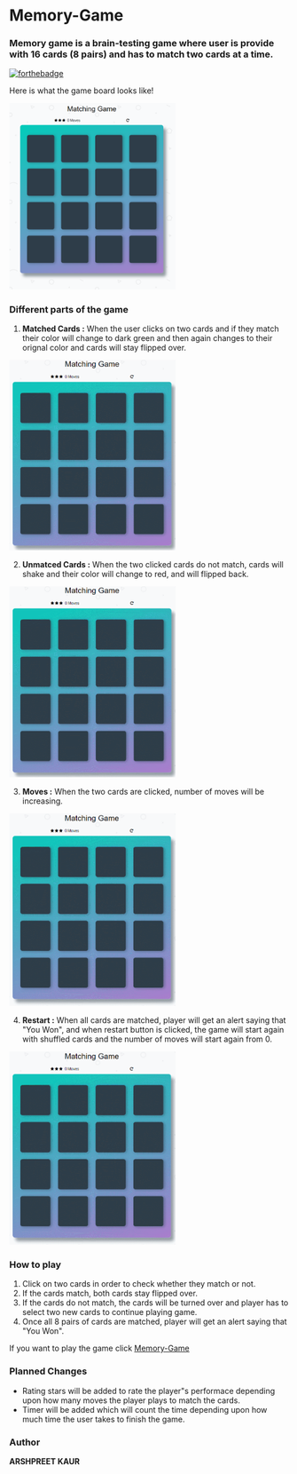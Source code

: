 # Memory-Game
### Memory game is a brain-testing game where user is provide with 16 cards (8 pairs) and has to match two cards at a time.

[![forthebadge](https://forthebadge.com/images/badges/made-with-javascript.svg)](https://forthebadge.com)

Here is what the game board looks like!

<img src="img/Captures.png" width="300px">
 

### Different parts of the game

1. __Matched Cards :__ When the user clicks on two cards and if they match their color will change to dark green and then again changes to their orignal color and cards will stay flipped over.

<img src="img/match.gif" width ="300px">

2. __Unmatced Cards :__ When the two clicked cards do not match, cards will shake and their color will change to red, and will flipped back.

<img src="img/unmatch.gif" width="300px">

3. __Moves :__ When the two cards are clicked, number of moves will be increasing.

<img src="img/moves.gif" width="300px">

4. __Restart :__ When all cards are matched, player will get an alert saying that "You Won", and when restart button is clicked, the game will start again with shuffled cards and the number of moves will start again from 0.

<img src="img/restart.gif" width="300px">

### How to play

1. Click on two cards in order to check whether they match or not.
2. If the cards match, both cards stay flipped over.
3. If the cards do not match, the cards will be turned over and player has to select two new cards to continue playing game.
4. Once all 8 pairs of cards are matched, player will get an alert saying that "You Won".


If you want to play the game click [Memory-Game](https://ampreetarsh.github.io/Memory-Game/)

### Planned Changes

+  Rating stars will be added to rate the player"s performace depending upon how many moves the player plays to match the cards.
+  Timer will be added which will count the time depending upon how much time the user takes to finish the game.

### Author
__ARSHPREET KAUR__








 
